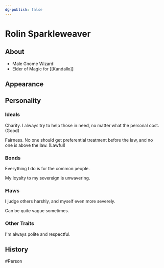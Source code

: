 ```yaml
---
dg-publish: false
---
```


# Rolin Sparkleweaver
## About
- Male Gnome Wizard
- Elder of Magic for [[Kandallo]]

## Appearance


## Personality
### Ideals
Charity. I always try to help those in need, no matter what the personal cost. (Good)

Fairness. No one should get preferential treatment before the law, and no one is above the law. (Lawful)

### Bonds
Everything I do is for the common people.

My loyalty to my sovereign is unwavering.

### Flaws
I judge others harshly, and myself even more severely.

Can be quite vague sometimes. 

### Other Traits
I'm always polite and respectful.

## History


#Person